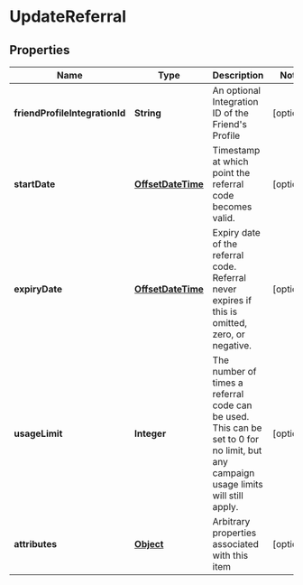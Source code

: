 

# UpdateReferral

## Properties

Name | Type | Description | Notes
------------ | ------------- | ------------- | -------------
**friendProfileIntegrationId** | **String** | An optional Integration ID of the Friend&#39;s Profile |  [optional]
**startDate** | [**OffsetDateTime**](OffsetDateTime.md) | Timestamp at which point the referral code becomes valid. |  [optional]
**expiryDate** | [**OffsetDateTime**](OffsetDateTime.md) | Expiry date of the referral code. Referral never expires if this is omitted, zero, or negative. |  [optional]
**usageLimit** | **Integer** | The number of times a referral code can be used. This can be set to 0 for no limit, but any campaign usage limits will still apply.  |  [optional]
**attributes** | [**Object**](.md) | Arbitrary properties associated with this item |  [optional]



